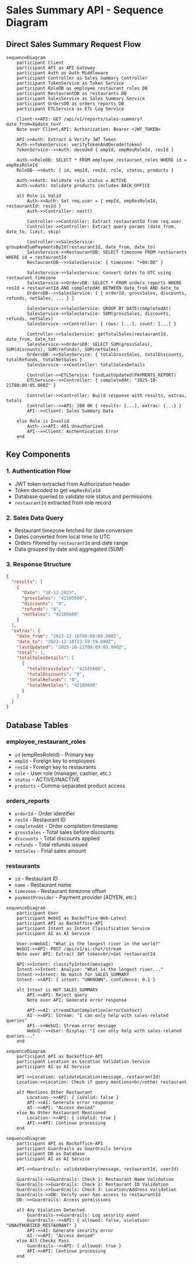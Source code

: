 # Sales Summary API - Sequence Diagram

## Direct Sales Summary Request Flow

```mermaid
sequenceDiagram
    participant Client
    participant API as API Gateway
    participant Auth as Auth Middleware
    participant Controller as Sales Summary Controller
    participant TokenService as Token Service
    participant RoleDB as employee_restaurant_roles DB
    participant RestaurantDB as restaurants DB
    participant SalesService as Sales Summary Service
    participant OrdersDB as orders_reports DB
    participant ETLService as ETL Log Service

    Client->>API: GET /api/v1/reports/sales-summary?date_from=X&date_to=Y
    Note over Client,API: Authorization: Bearer <JWT_TOKEN>
    
    API->>Auth: Extract & Verify JWT Token
    Auth->>TokenService: verifyTokenAndDecode(token)
    TokenService-->>Auth: decoded { empId, empResRoleId, resId }
    
    Auth->>RoleDB: SELECT * FROM employee_restaurant_roles WHERE id = empResRoleId
    RoleDB-->>Auth: { id, empId, resId, role, status, products }
    
    Auth->>Auth: Validate role status = ACTIVE
    Auth->>Auth: Validate products includes BACK_OFFICE
    
    alt Role is Valid
        Auth->>Auth: Set req.user = { empId, empResRoleId, restaurantId: resId }
        Auth->>Controller: next()
        
        Controller->>Controller: Extract restaurantId from req.user
        Controller->>Controller: Extract query params (date_from, date_to, limit, skip)
        
        Controller->>SalesService: groupAndSumPaymentsById(restaurantId, date_from, date_to)
        SalesService->>RestaurantDB: SELECT timezone FROM restaurants WHERE id = restaurantId
        RestaurantDB-->>SalesService: { timezone: "+08:00" }
        
        SalesService->>SalesService: Convert dates to UTC using restaurant timezone
        SalesService->>OrdersDB: SELECT * FROM orders_reports WHERE resId = restaurantId AND completedAt BETWEEN date_from AND date_to
        OrdersDB-->>SalesService: [ { orderId, grossSales, discounts, refunds, netSales, ... } ]
        
        SalesService->>SalesService: GROUP BY DATE(completedAt)
        SalesService->>SalesService: SUM(grossSales, discounts, refunds, netSales)
        SalesService-->>Controller: { rows: [...], count: [...] }
        
        Controller->>SalesService: getTotalSales(restaurantId, date_from, date_to)
        SalesService->>OrdersDB: SELECT SUM(grossSales), SUM(discounts), SUM(refunds), SUM(netSales)
        OrdersDB-->>SalesService: { totalGrossSales, totalDiscounts, totalRefunds, totalNetSales }
        SalesService-->>Controller: totalSalesDetails
        
        Controller->>ETLService: findLastUpdated(PAYMENTS_REPORT)
        ETLService-->>Controller: { completedAt: "2025-10-21T08:09:05.000Z" }
        
        Controller->>Controller: Build response with results, extras, totals
        Controller-->>API: 200 OK { results: [...], extras: {...} }
        API-->>Client: Sales Summary Data
        
    else Role is Invalid
        Auth-->>API: 401 Unauthorized
        API-->>Client: Authentication Error
    end
```

## Key Components

### 1. Authentication Flow
- JWT token extracted from Authorization header
- Token decoded to get `empResRoleId`
- Database queried to validate role status and permissions
- `restaurantId` extracted from role record

### 2. Sales Data Query
- Restaurant timezone fetched for date conversion
- Dates converted from local time to UTC
- Orders filtered by `restaurantId` and date range
- Data grouped by date and aggregated (SUM)

### 3. Response Structure
```json
{
  "results": [
    {
      "Date": "18-12-2023",
      "grossSales": "42185600",
      "discounts": "0",
      "refunds": "0",
      "netSales": "42185600"
    }
  ],
  "extras": {
    "date_from": "2023-12-18T00:00:00.000Z",
    "date_to": "2023-12-18T23:59:59.000Z",
    "lastUpdated": "2025-10-21T08:09:05.000Z",
    "total": 1,
    "totalSalesDetails": [
      {
        "totalGrossSales": "42185600",
        "totalDiscounts": "0",
        "totalRefunds": "0",
        "totalNetSales": "42185600"
      }
    ]
  }
}
```

## Database Tables

### employee_restaurant_roles
- `id` (empResRoleId) - Primary key
- `empId` - Foreign key to employees
- `resId` - Foreign key to restaurants
- `role` - User role (manager, cashier, etc.)
- `status` - ACTIVE/INACTIVE
- `products` - Comma-separated product access

### orders_reports
- `orderId` - Order identifier
- `resId` - Restaurant ID
- `completedAt` - Order completion timestamp
- `grossSales` - Total sales before discounts
- `discounts` - Total discounts applied
- `refunds` - Total refunds issued
- `netSales` - Final sales amount

### restaurants
- `id` - Restaurant ID
- `name` - Restaurant name
- `timezone` - Restaurant timezone offset
- `paymentProvider` - Payment provider (ADYEN, etc.)

```mermaid
sequenceDiagram
    participant User
    participant WebUI as Backoffice-Web-Latest
    participant API as Backoffice-API
    participant Intent as Intent Classification Service
    participant AI as AI Service

    User->>WebUI: "What is the longest river in the world?"
    WebUI->>API: POST /api/v1/ai-chat/stream
    Note over API: Extract JWT token<br/>Get restaurantId
    
    API->>Intent: classifyIntent(message)
    Intent->>Intent: Analyze: "What is the longest river..."
    Intent->>Intent: No match for SALES_SUMMARY
    Intent-->>API: { intent: "UNKNOWN", confidence: 0.1 }
    
    alt Intent is NOT SALES_SUMMARY
        API->>API: Reject query
        Note over API: Generate error response
        
        API->>AI: streamChatCompletion(errorContext)
        AI-->>API: Stream: "I can only help with sales-related queries"
        API-->>WebUI: Stream error message
        WebUI-->>User: Display: "I can only help with sales-related queries..."
    end
```

```mermaid
sequenceDiagram
    participant API as Backoffice-API
    participant Location as Location Validation Service
    participant AI as AI Service

    API->>Location: validateLocation(message, restaurantId)
    Location->>Location: Check if query mentions<br/>other restaurant
    
    alt Mentions Other Restaurant
        Location-->>API: { isValid: false }
        API->>AI: Generate error response
        AI-->>API: "Access denied"
    else No Other Restaurant Mentioned
        Location-->>API: { isValid: true }
        API->>API: Continue processing
    end
```
```mermaid
sequenceDiagram
    participant API as Backoffice-API
    participant Guardrails as Guardrails Service
    participant DB as Database
    participant AI as AI Service

    API->>Guardrails: validateQuery(message, restaurantId, userId)
    
    Guardrails->>Guardrails: Check 1: Restaurant Name Validation
    Guardrails->>Guardrails: Check 2: Restaurant ID Validation
    Guardrails->>Guardrails: Check 3: Location/Address Validation
    Guardrails->>DB: Verify user has access to restaurantId
    DB-->>Guardrails: Access permissions
    
    alt Any Violation Detected
        Guardrails->>Guardrails: Log security event
        Guardrails-->>API: { allowed: false, violation: "UNAUTHORIZED_RESTAURANT" }
        API->>AI: Generate security error
        AI-->>API: "Access denied"
    else All Checks Pass
        Guardrails-->>API: { allowed: true }
        API->>API: Continue processing
    end
```
